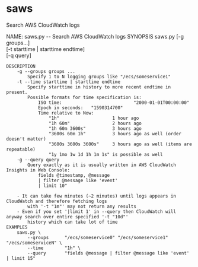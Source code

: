 # saws
Search AWS CloudWatch logs


NAME:
        saws.py -- Search AWS CloudWatch logs
    SYNOPSIS
        saws.py [-g groups...] \
                [-t starttime | starttime endtime] \
                [-q query]
                   
    DESCRIPTION
        -g --groups groups ...
            Specify 1 to N logging groups like "/ecs/someservice1"
        -t --time starttime | starttime endtime
            Specify starttime in history to more recent endtime in present.
            Possible formats for time specification is:
                ISO time:                           "2000-01-01T00:00:00"
                Epoch in seconds:   "1590314700"
                Time relative to Now:      
                    "1h"                    1 hour ago
                    "1h 60m"                2 hours ago
                    "1h 60m 3600s"          3 hours ago
                    "3600s 60m 1h"          3 hours ago as well (order doesn't matter)
                    "3600s 3600s 3600s"     3 hours ago as well (items are repeatable)
                    "1y 1mo 1w 1d 1h 1m 1s" is possible as well
        -g --query query
            Query exactly as it is usually written in AWS CloudWatch Insights in Web Console:
                fields @timestamp, @message 
                | filter @message like 'event' 
                | limit 10"
                
        - It can take few minutes (~2 minutes) until logs appears in CloudWatch and therefore fetching logs 
            with '-t "1m"' may not return any results
        - Even if you set '|limit 1' in --query then CloudWatch will anyway search over entire specified '-t "10d"' 
            history which can take lot of time
    EXAMPLES
        saws.py \
            --groups      "/ecs/someservice0" "/ecs/someservice1" "/ecs/someserviceN" \
            --time        "1h" \
            --query       "fields @message | filter @message like 'event' | limit 15"
                    
